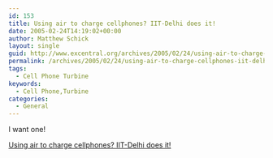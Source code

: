 ```yaml
---
id: 153
title: Using air to charge cellphones? IIT-Delhi does it!
date: 2005-02-24T14:19:02+00:00
author: Matthew Schick
layout: single
guid: http://www.excentral.org/archives/2005/02/24/using-air-to-charge-cellphones-iit-delhi-does-it/
permalink: /archives/2005/02/24/using-air-to-charge-cellphones-iit-delhi-does-it
tags:
  - Cell Phone Turbine
keywords:
  - Cell Phone,Turbine
categories:
  - General
---
```

I want one!

<a href="http://inhome.rediff.com/money/2005/feb/24iit.htm">Using air to charge cellphones? IIT-Delhi does it!</a>
